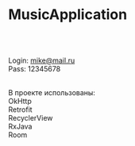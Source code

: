# MusicApplication<br />
<br /><br />

Login: mike@mail.ru <br />
Pass: 12345678 <br /><br />

В проекте использованы: <br />
OkHttp <br />
Retrofit <br />
RecyclerView <br />
RxJava <br />
Room <br />
